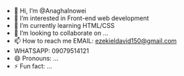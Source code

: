 - 👋 Hi, I’m @AnaghaInowei
- 👀 I’m interested in Front-end web development
- 🌱 I’m currently learning HTML/CSS
- 💞️ I’m looking to collaborate on ...
- 📫 How to reach me EMAIL: ezekieldavid150@gmail.com
- WHATSAPP: 09079514121
- 😄 Pronouns: ...
- ⚡ Fun fact: ...

<!---
AnaghaInowei/AnaghaInowei is a ✨ special ✨ repository because its `README.md` (this file) appears on your GitHub profile.
You can click the Preview link to take a look at your changes.
--->
